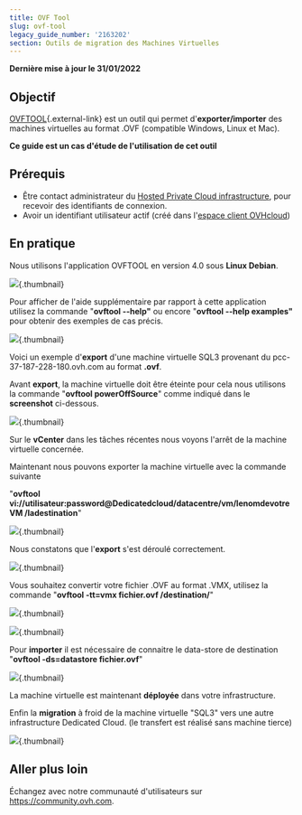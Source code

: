 ```yaml
---
title: OVF Tool
slug: ovf-tool
legacy_guide_number: '2163202'
section: Outils de migration des Machines Virtuelles
---
```


**Dernière mise à jour le 31/01/2022**

## Objectif

[OVFTOOL](https://www.vmware.com/support/developer/ovf/){.external-link} est un outil qui permet d'**exporter/importer** des machines virtuelles au format .OVF (compatible Windows, Linux et Mac).

**Ce guide est un cas d'étude de l'utilisation de cet outil**

## Prérequis

- Être contact administrateur du [Hosted Private Cloud infrastructure](https://www.ovhcloud.com/fr/enterprise/products/hosted-private-cloud/), pour recevoir des identifiants de connexion.
- Avoir un identifiant utilisateur actif (créé dans l'[espace client OVHcloud](https://www.ovh.com/auth/?action=gotomanager&from=https://www.ovh.com/fr/&ovhSubsidiary=fr))


## En pratique

Nous utilisons l'application OVFTOOL en version 4.0 sous **Linux Debian**.

![](images/ovftool.png){.thumbnail}

Pour afficher de l'aide supplémentaire par rapport à cette application utilisez la commande "**ovftool --help"** ou encore "**ovftool --help examples"** pour obtenir des exemples de cas précis.

![](images/ovftool2.png){.thumbnail}

Voici un exemple d'**export** d'une machine virtuelle SQL3 provenant du pcc-37-187-228-180.ovh.com au format **.ovf**.

Avant **export**, la machine virtuelle doit être éteinte pour cela nous utilisons la commande "**ovftool powerOffSource**" comme indiqué dans le **screenshot** ci-dessous.

![](images/ovftool5.png){.thumbnail}

Sur le **vCenter** dans les tâches récentes nous voyons l'arrêt de la machine virtuelle concernée.

Maintenant nous pouvons exporter la machine virtuelle avec la commande suivante

"**ovftool vi://utilisateur:password@Dedicatedcloud/datacentre/vm/lenomdevotreVM /ladestination**"

![](images/ovftool6.png){.thumbnail}

Nous constatons que l'**export** s'est déroulé correctement.

![](images/ovftool7.png){.thumbnail}

Vous souhaitez convertir votre fichier .OVF au format .VMX, utilisez la commande "**ovftool -tt=vmx fichier.ovf /destination/**"

![](images/ovftool8.png){.thumbnail}

![](images/ovftool9.png){.thumbnail}

Pour **importer** il est nécessaire de connaitre le data-store de destination "**ovftool -ds=datastore fichier.ovf**"

![](images/ovftool11.png){.thumbnail}

La machine virtuelle est maintenant **déployée** dans votre infrastructure.

Enfin la **migration** à froid de la machine virtuelle "SQL3" vers une autre infrastructure Dedicated Cloud. (le transfert est réalisé sans machine tierce)

![](images/ovftool14.png){.thumbnail}

## Aller plus loin

Échangez avec notre communauté d'utilisateurs sur <https://community.ovh.com>.


